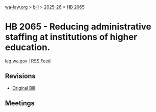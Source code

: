 [wa-law.org](/) > [bill](/bill/) > [2025-26](/bill/2025-26/) > [HB 2065](/bill/2025-26/hb/2065/)

# HB 2065 - Reducing administrative staffing at institutions of higher education.
[leg.wa.gov](https://app.leg.wa.gov/billsummary?BillNumber=2065&Year=2025&Initiative=false) | [RSS Feed](./rss.xml)

## Revisions
* [Original Bill](1/)

## Meetings